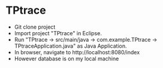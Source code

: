 # TPtrace
- Git clone project
- Import project "TPtrace" in Eclipse.
- Run "TPtrace -> src/main/java -> com.example.TPtrace -> TPtraceApplication.java" as Java Application.
- In browser, navigate to http://localhost:8080/index
- However database is on my local machine
